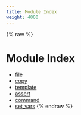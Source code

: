 ```yaml
---
title: Module Index
weight: 4000
---
```


{% raw %}
# Module Index

- [file](./file.html)
- [copy](./copy.html)
- [template](./template.html)
- [assert](./assert.html)
- [command](./command.html)
- [set_vars](./set_vars.html)
{% endraw %}